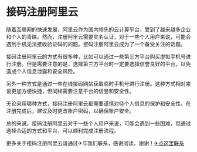 # 接码注册阿里云

随着互联网的快速发展，阿里云作为国内领先的云计算平台，受到了越来越多企业和个人的青睐。然而，注册阿里云需要实名认证，对于一些个人用户来说，可能会遇到手机无法接收验证码的问题。接码注册阿里云成为了一个备受关注的话题。

接码注册阿里云的方式有很多种，比如可以通过一些第三方平台购买虚拟手机号进行注册。但是需要注意的是，选择第三方平台时一定要选择信誉良好的平台，以免造成个人信息泄露和安全风险。

另外一种方式是通过一些在线接码网站获取临时手机号进行注册。这种方式相对来说更加方便快捷，但同样需要注意平台的信誉和安全性。

无论采用哪种方式，接码注册阿里云都需要谨慎对待个人信息的保护和安全性。在注册完成后，建议及时更改账户密码，以确保账户安全。

总的来说，接码注册阿里云对于一些个人用户来说，可能会遇到一些困难，但通过选择合适的方式和平台，可以顺利完成注册流程。

更多关于接码注册阿里云请通过✈与我们联系，感谢阅读，谢谢！[✈点这里联系](https://abc.k02.cc)